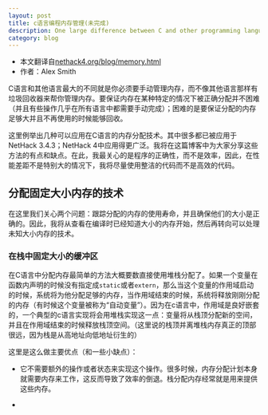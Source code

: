 ```yaml
---
layout: post
title: c语言编程内存管理(未完成)
description: One large difference between C and other programming languages is that in C, you have to handle memory yourself rather than having a garage collector do it for you.
category: blog
---
```

* 本文翻译自[nethack4.org/blog/memory.html](http://www.nethack4.org/blog/memory.html)
* 作者：Alex Smith

C语言和其他语言最大的不同就是你必须要手动管理内存，而不像其他语言那样有垃圾回收器来帮你管理内存。要保证内存在某种特定的情况下被正确分配并不困难（并且有些操作几乎在所有语言中都需要手动完成）；困难的是要保证分配的内存足够大并且不再使用的时候能够回收。

这里例举出几种可以应用在C语言的内存分配技术。其中很多都已被应用于NetHack 3.4.3；NetHack 4中应用得更广泛。我将在这篇博客中为大家分享这些方法的有点和缺点。在此，我最关心的是程序的正确性，而不是效率，因此，在性能差距不是特别大的情况下，我将尽量使用整洁的代码而不是高效的代码。

## 分配固定大小内存的技术

在这里我们关心两个问题：跟踪分配的内存的使用寿命，并且确保他们的大小是正确的。因此，我将从查看在编译时已经知道大小的内存开始，然后再转向可以处理未知大小内存的技术。

### 在栈中固定大小的缓冲区

在C语言中分配内存最简单的方法大概要数直接使用堆栈分配了。如果一个变量在函数内声明的时候没有指定成`static`或者`extern`，那么当这个变量的作用域启动的时候，系统将为他分配足够的内存，当作用域结束的时候，系统将释放刚刚分配的内存（有时候这个变量被称为“自动变量”）。因为在c语言中，作用域是良好嵌套的，一个典型的c语言实现将会用堆栈实现这一点：变量将从栈顶分配新的空间，并且在作用域结束的时候释放栈顶空间。（这里说的栈顶并离堆栈内存真正的顶部很远，因为栈是从高地址向低地址衍生的）

这里是这么做主要优点（和一些小缺点）：

* 它不需要额外的操作或者状态来实现这个操作。很多时候，内存分配计划本身就需要内存来工作，这反而导致了效率的倒退。栈分配内存经常就是用来提供这些内存。

* 
